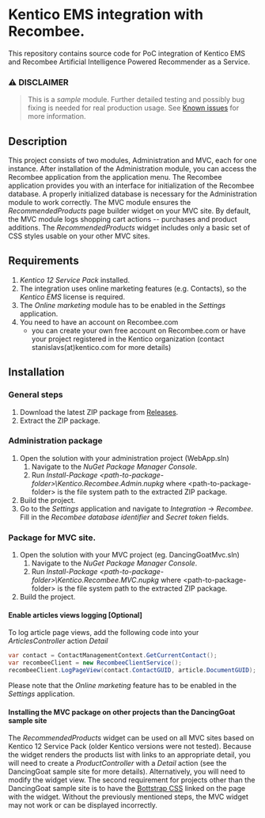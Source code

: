 # Kentico EMS integration with Recombee.
This repository contains source code for PoC integration of Kentico EMS and Recombee Artificial Intelligence Powered
Recommender as a Service.
### :warning: **DISCLAIMER** 
> This is a *sample* module. Further detailed testing and possibly bug fixing is needed for real production usage. See [Known issues](../../issues) for more information.
## Description
This project consists of two modules, Administration and MVC, each for one instance. After installation of the Administration module, you can access the Recombee application from the application menu. The Recombee application provides you with an interface for initialization of the Recombee database. A properly initialized database is necessary for the Administration module to work correctly.
The MVC module ensures the *RecommendedProducts* page builder widget on your MVC site. By default, the MVC module logs shopping cart actions -- purchases and product additions. The *RecommendedProducts* widget includes only a basic set of CSS styles usable on your other MVC sites.
## Requirements
1. *Kentico 12 Service Pack* installed.
1. The integration uses online marketing features (e.g. Contacts), so the *Kentico EMS* license is required.
1. The *Online marketing* module has to be enabled in the *Settings* application.
1. You need to have an account on Recombee.com 
   - you can create your own free account on Recombee.com or have your project registered in the Kentico organization (contact stanislavs(at)kentico.com for more details) 
## Installation
### General steps
1. Download the latest ZIP package from [Releases](../../releases).
2. Extract the ZIP package.
 
### Administration package
1. Open the solution with your administration project (WebApp.sln)
    1. Navigate to the *NuGet Package Manager Console*. 
    1. Run *Install-Package \<path-to-package-folder>\Kentico.Recombee.Admin.nupkg* where \<path-to-package-folder> is the file system path to the extracted ZIP package.
2. Build the project.
3. Go to the *Settings* application and navigate to *Integration* -> *Recombee*. Fill in the *Recombee database identifier* and *Secret token* fields.
### Package for MVC site.
1. Open the solution with your MVC project (eg. DancingGoatMvc.sln)
   1. Navigate to the *NuGet Package Manager Console*. 
   1. Run *Install-Package \<path-to-package-folder>\Kentico.Recombee.MVC.nupkg* where \<path-to-package-folder> is the file system path to the extracted ZIP package.
1. Build the project.
#### Enable articles views logging [Optional]
To log article page views, add the following code into your *ArticlesController*  action *Detail*
```csharp
var contact = ContactManagementContext.GetCurrentContact();
var recombeeClient = new RecombeeClientService();
recombeeClient.LogPageView(contact.ContactGUID, article.DocumentGUID);
```
Please note that the *Online marketing* feature has to be enabled in the *Settings* application.
#### Installing the MVC package on other projects than the DancingGoat sample site
The *RecommendedProducts* widget can be used on all MVC sites based on Kentico 12 Service Pack (older Kentico versions were not tested).
Because the widget renders the products list with links to an appropriate detail, you will need to create a *ProductController* with a *Detail* action (see the DancingGoat sample site for more details). Alternatively, you will need to modify the widget view.
The second requirement for projects other than the DancingGoat sample site is to have the [Bottstrap CSS](https://getbootstrap.com/docs/4.3/getting-started/introduction/) linked on the page with the widget.
Without the previously mentioned steps, the MVC widget may not work or can be displayed incorrectly.

